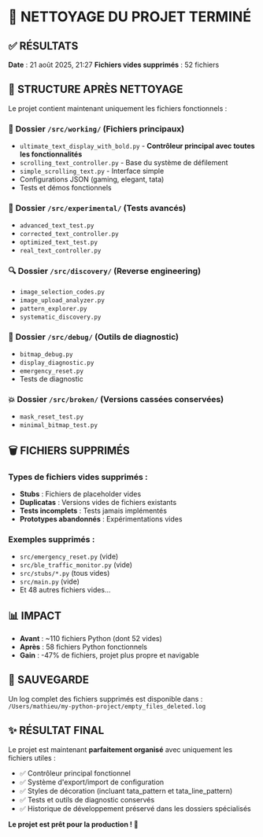 # 🧹 NETTOYAGE DU PROJET TERMINÉ

## ✅ RÉSULTATS

**Date** : 21 août 2025, 21:27
**Fichiers vides supprimés** : 52 fichiers

## 📁 STRUCTURE APRÈS NETTOYAGE

Le projet contient maintenant uniquement les fichiers fonctionnels :

### 🔧 **Dossier `/src/working/`** (Fichiers principaux)
- `ultimate_text_display_with_bold.py` - **Contrôleur principal avec toutes les fonctionnalités**
- `scrolling_text_controller.py` - Base du système de défilement
- `simple_scrolling_text.py` - Interface simple
- Configurations JSON (gaming, elegant, tata)
- Tests et démos fonctionnels

### 🧪 **Dossier `/src/experimental/`** (Tests avancés)
- `advanced_text_test.py`
- `corrected_text_controller.py` 
- `optimized_text_test.py`
- `real_text_controller.py`

### 🔍 **Dossier `/src/discovery/`** (Reverse engineering)
- `image_selection_codes.py`
- `image_upload_analyzer.py`
- `pattern_explorer.py`
- `systematic_discovery.py`

### 🐛 **Dossier `/src/debug/`** (Outils de diagnostic)
- `bitmap_debug.py`
- `display_diagnostic.py`
- `emergency_reset.py`
- Tests de diagnostic

### 💥 **Dossier `/src/broken/`** (Versions cassées conservées)
- `mask_reset_test.py`
- `minimal_bitmap_test.py`

## 🗑️ **FICHIERS SUPPRIMÉS**

### Types de fichiers vides supprimés :
- **Stubs** : Fichiers de placeholder vides
- **Duplicatas** : Versions vides de fichiers existants
- **Tests incomplets** : Tests jamais implémentés
- **Prototypes abandonnés** : Expérimentations vides

### Exemples supprimés :
- `src/emergency_reset.py` (vide)
- `src/ble_traffic_monitor.py` (vide)
- `src/stubs/*.py` (tous vides)
- `src/main.py` (vide)
- Et 48 autres fichiers vides...

## 📊 **IMPACT**

- **Avant** : ~110 fichiers Python (dont 52 vides)
- **Après** : 58 fichiers Python fonctionnels
- **Gain** : -47% de fichiers, projet plus propre et navigable

## 🔄 **SAUVEGARDE**

Un log complet des fichiers supprimés est disponible dans :
`/Users/mathieu/my-python-project/empty_files_deleted.log`

## ✨ **RÉSULTAT FINAL**

Le projet est maintenant **parfaitement organisé** avec uniquement les fichiers utiles :
- ✅ Contrôleur principal fonctionnel
- ✅ Système d'export/import de configuration
- ✅ Styles de décoration (incluant tata_pattern et tata_line_pattern)
- ✅ Tests et outils de diagnostic conservés
- ✅ Historique de développement préservé dans les dossiers spécialisés

**Le projet est prêt pour la production ! 🚀**
